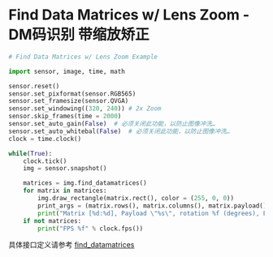 Find Data Matrices w/ Lens Zoom - DM码识别 带缩放矫正
=========================================================

```python
# Find Data Matrices w/ Lens Zoom Example

import sensor, image, time, math

sensor.reset()
sensor.set_pixformat(sensor.RGB565)
sensor.set_framesize(sensor.QVGA)
sensor.set_windowing((320, 240)) # 2x Zoom
sensor.skip_frames(time = 2000)
sensor.set_auto_gain(False)  # 必须关闭此功能，以防止图像冲洗…
sensor.set_auto_whitebal(False)  # 必须关闭此功能，以防止图像冲洗…
clock = time.clock()

while(True):
    clock.tick()
    img = sensor.snapshot()

    matrices = img.find_datamatrices()
    for matrix in matrices:
        img.draw_rectangle(matrix.rect(), color = (255, 0, 0))
        print_args = (matrix.rows(), matrix.columns(), matrix.payload(), (180 * matrix.rotation()) / math.pi, clock.fps())
        print("Matrix [%d:%d], Payload \"%s\", rotation %f (degrees), FPS %f" % print_args)
    if not matrices:
        print("FPS %f" % clock.fps())

```

具体接口定义请参考 [find_datamatrices](../../library/canmv/image.md#find_datamatrices)
